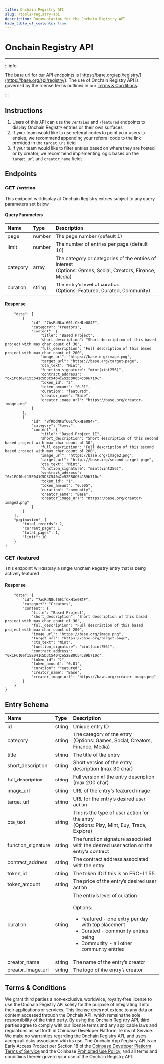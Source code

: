 ```yaml
---
title: Onchain Registry API
slug: /tools/registry-api
description: Documentation for the Onchain Registry API.
hide_table_of_contents: true
---
```


# Onchain Registry API

---

:::info

The base url for our API endpoints is [https://base.org/api/registry/](https://base.org/api/registry/). The use of Onchain Registry API is governed by the license terms outlined in our [Terms & Conditions](#terms--conditions).

:::

## Instructions

1. Users of this API can use the `/entries` and `/featured` endpoints to display Onchain Registry entries on their own surfaces
2. If your team would like to use referral codes to point your users to entries, we recommend appending your referral code to the link provided in the `target_url` field
3. If your team would like to filter entries based on where they are hosted or by creator, we recommend implementing logic based on the `target_url` and `creator_name` fields

## Endpoints

### GET /entries

This endpoint will display all Onchain Registry entries subject to any query parameters set below

#### Query Parameters

| Name     | Type   | Description                                                                                                    |
| :------- | :----- | :------------------------------------------------------------------------------------------------------------- |
| page     | number | The page number (default 1)                                                                                    |
| limit    | number | The number of entries per page (default 10)                                                                    |
| category | array  | The category or categories of the entries of interest <br/> (Options: Games, Social, Creators, Finance, Media) |
| curation | string | The entry’s level of curation <br/> (Options: Featured, Curated, Community)                                    |

#### Response

```{
    "data": [
        {
            "id": "7AsRdN8uf601fCkH1e084F",
            "category": "Creators",
            "content": {
                "title": "Based Project",
                "short_description": "Short description of this based project with max char count of 30",
                "full_description": "Full description of this based project with max char count of 200",
                "image_url": "https://base.org/image.png",
                "target_url": "https://base.org/target-page",
                "cta_text": "Mint",
                "function_signature": "mint(uint256)",
                "contract_address": "0x1FC10ef15E041C5D3C54042e52EB0C54CB9b710c",
                "token_id": "2",
                "token_amount": "0.01",
                "curation": "featured",
                "creator_name": "Base",
                "creator_image_url": "https://base.org/creator-image.png"
            }
        },
        {
            "id": "8fRbdN8uf601fCkH1e084F",
            "category": "Games",
            "content": {
                "title": "Based Project II",
                "short_description": "Short description of this second based project with max char count of 30",
                "full_description": "Full description of this second based project with max char count of 200",
                "image_url": "https://base.org/image2.png",
                "target_url": "https://base.org/second-target-page",
                "cta_text": "Mint",
                "function_signature": "mint(uint256)",
                "contract_address": "0x1FC10ef15E041C5D3C54042e52EB0C54CB9b710c",
                "token_id": "1",
                "token_amount": "0.005",
                "curation": "community",
                "creator_name": "Base",
                "creator_image_url": "https://base.org/creator-image2.png"
            }
        }
    ],
    "pagination": {
        "total_records": 2,
        "current_page": 1,
        "total_pages": 1,
        "limit": 10
    }
}
```

### GET /featured

This endpoint will display a single Onchain Registry entry that is being actively featured

#### Response

```{
    "data": {
        "id": "7AsRdN8uf601fCkH1e084F",
        "category": "Creators",
        "content": {
            "title": "Based Project",
            "short_description": "Short description of this based project with max char count of 30",
            "full_description": "Full description of this based project with max char count of 200",
            "image_url": "https://base.org/image.png",
            "target_url": "https://base.org/target-page",
            "cta_text": "Mint",
            "function_signature": "mint(uint256)",
            "contract_address": "0x1FC10ef15E041C5D3C54042e52EB0C54CB9b710c",
            "token_id": "2",
            "token_amount": "0.01",
            "curation": "featured",
            "creator_name": "Base",
            "creator_image_url": "https://base.org/creator-image.png"
        }
    }
}
```

## Entry Schema

| Name               | Type   | Description                                                                                                                                                                                                    |
| :----------------- | :----- | :------------------------------------------------------------------------------------------------------------------------------------------------------------------------------------------------------------- |
| id                 | string | Unique entry ID                                                                                                                                                                                                |
| category           | string | The category of the entry <br/>(Options: Games, Social, Creators, Finance, Media)                                                                                                                              |
| title              | string | The title of the entry                                                                                                                                                                                         |
| short_description  | string | Short version of the entry description (max 30 char)                                                                                                                                                           |
| full_description   | string | Full version of the entry description (max 200 char)                                                                                                                                                           |
| image_url          | string | URL of the entry’s featured image                                                                                                                                                                              |
| target_url         | string | URL for the entry’s desired user action                                                                                                                                                                        |
| cta_text           | string | This is the type of user action for the entry <br/> (Options: Play, Mint, Buy, Trade, Explore)                                                                                                                 |
| function_signature | string | The function signature associated with the desired user action on the entry’s contract                                                                                                                         |
| contract_address   | string | The contract address associated with the entry                                                                                                                                                                 |
| token_id           | string | The token ID if this is an ERC-1155                                                                                                                                                                            |
| token_amount       | string | The price of the entry’s desired user action                                                                                                                                                                   |
| curation           | string | The entry’s level of curation <br/> <br/> Options: <ul><li>Featured - one entry per day with top placement</li><li>Curated - community entries being</li><li>Community - all other community entries</li></ul> |
| creator_name       | string | The name of the entry’s creator                                                                                                                                                                                |
| creator_image_url  | string | The logo of the entry’s creator                                                                                                                                                                                |

## Terms & Conditions

We grant third parties a non-exclusive, worldwide, royalty-free license to use the Onchain Registry API solely for the purpose of integrating it into their applications or services. This license does not extend to any data or content accessed through the Onchain API, which remains the sole responsibility of the third party. By using the Onchain Registry API, third parties agree to comply with our license terms and any applicable laws and regulations as set forth in Coinbase Developer Platform Terms of Service. We make no warranties regarding the Onchain Registry API, and users accept all risks associated with its use. The Onchain App Registry API is an Early Access Product per Section 18 of the [Coinbase Developer Platform Terms of Service](https://www.coinbase.com/legal/developer-platform/terms-of-service) and the Coinbase [Prohibited Use Policy](https://www.coinbase.com/legal/prohibited_use), and all terms and conditions therein govern your use of the Onchain Registry API.

